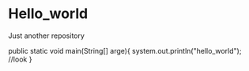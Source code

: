 # Hello_world
Just another repository

public static void main(String[] arge){
    system.out.println("hello_world");
    //look
}
